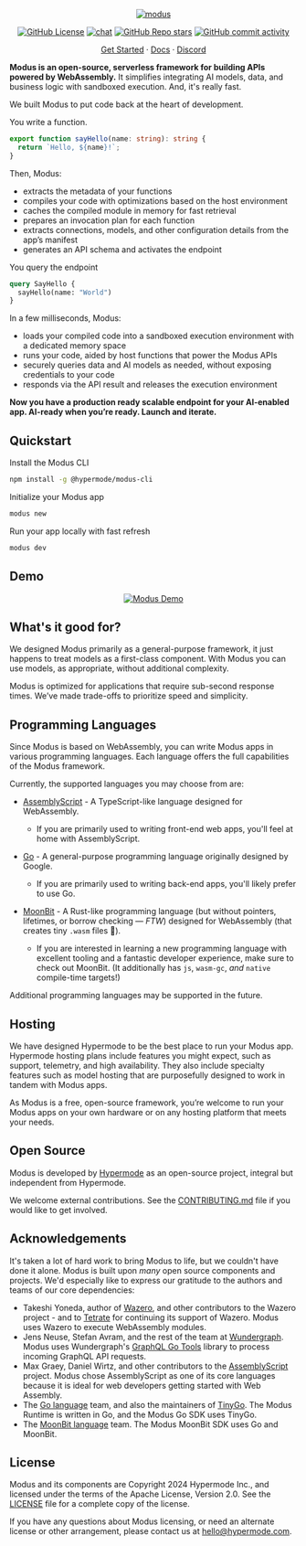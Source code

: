 <!-- markdownlint-disable first-line-heading -->
<div align="center">

[![modus](https://github.com/user-attachments/assets/1a6020bd-d041-4dd0-b4a9-ce01dc015b65)](https://github.com/gmlewis/modus)

[![GitHub License](https://img.shields.io/github/license/hypermodeinc/modus)](https://github.com/gmlewis/modus?tab=Apache-2.0-1-ov-file#readme)
[![chat](https://img.shields.io/discord/1267579648657850441)](https://discord.gg/NJQ4bJpffF)
[![GitHub Repo stars](https://img.shields.io/github/stars/hypermodeinc/modus)](https://github.com/gmlewis/modus/stargazers)
[![GitHub commit activity](https://img.shields.io/github/commit-activity/m/hypermodeinc/modus)](https://github.com/gmlewis/modus/commits/main/)

</div>

<p align="center">
   <a href="https://docs.hypermode.com/modus/quickstart">Get Started</a>
   <span> · </span>
   <a href="https://docs.hypermode.com/">Docs</a>
   <span> · </span>
   <a href="https://discord.com/invite/MAZgkhP6C6">Discord</a>
<p>

**Modus is an open-source, serverless framework for building APIs powered by WebAssembly.** It
simplifies integrating AI models, data, and business logic with sandboxed execution. And, it's
really fast.

We built Modus to put code back at the heart of development.

You write a function.

```ts
export function sayHello(name: string): string {
  return `Hello, ${name}!`;
}
```

Then, Modus:

- extracts the metadata of your functions
- compiles your code with optimizations based on the host environment
- caches the compiled module in memory for fast retrieval
- prepares an invocation plan for each function
- extracts connections, models, and other configuration details from the app’s manifest
- generates an API schema and activates the endpoint

You query the endpoint

```graphql
query SayHello {
  sayHello(name: "World")
}
```

In a few milliseconds, Modus:

- loads your compiled code into a sandboxed execution environment with a dedicated memory space
- runs your code, aided by host functions that power the Modus APIs
- securely queries data and AI models as needed, without exposing credentials to your code
- responds via the API result and releases the execution environment

**Now you have a production ready scalable endpoint for your AI-enabled app. AI-ready when you’re
ready. Launch and iterate.**

## Quickstart

Install the Modus CLI

```bash
npm install -g @hypermode/modus-cli
```

Initialize your Modus app

```bash
modus new
```

Run your app locally with fast refresh

```bash
modus dev
```

## Demo

<div align="center">

[![Modus Demo](https://github.com/user-attachments/assets/12ac5db9-ca32-418c-a70d-67aef797a9e3)](https://www.youtube.com/watch?v=3CcJTXTmz88)

</div>

## What's it good for?

We designed Modus primarily as a general-purpose framework, it just happens to treat models as a
first-class component. With Modus you can use models, as appropriate, without additional complexity.

Modus is optimized for applications that require sub-second response times. We’ve made trade-offs to
prioritize speed and simplicity.

## Programming Languages

Since Modus is based on WebAssembly, you can write Modus apps in various programming languages. Each
language offers the full capabilities of the Modus framework.

Currently, the supported languages you may choose from are:

- [AssemblyScript](https://www.assemblyscript.org/) - A TypeScript-like language designed for
  WebAssembly.

  - If you are primarily used to writing front-end web apps, you'll feel at home with
    AssemblyScript.

- [Go](https://go.dev/) - A general-purpose programming language originally designed by Google.
  - If you are primarily used to writing back-end apps, you'll likely prefer to use Go.

- [MoonBit](https://moonbitlang.com/) - A Rust-like programming language (but without pointers,
  lifetimes, or borrow checking — _FTW_) designed for WebAssembly (that creates tiny `.wasm` files 🎉).
  - If you are interested in learning a new programming language with excellent tooling
    and a fantastic developer experience, make sure to check out MoonBit. (It additionally has `js`,
    `wasm-gc`, _and_ `native` compile-time targets!)

Additional programming languages may be supported in the future.

## Hosting

We have designed Hypermode to be the best place to run your Modus app. Hypermode hosting plans
include features you might expect, such as support, telemetry, and high availability. They also
include specialty features such as model hosting that are purposefully designed to work in tandem
with Modus apps.

As Modus is a free, open-source framework, you’re welcome to run your Modus apps on your own
hardware or on any hosting platform that meets your needs.

## Open Source

Modus is developed by [Hypermode](https://hypermode.com/) as an open-source project, integral but
independent from Hypermode.

We welcome external contributions. See the [CONTRIBUTING.md](./CONTRIBUTING.md) file if you would
like to get involved.

## Acknowledgements

It's taken a lot of hard work to bring Modus to life, but we couldn't have done it alone. Modus is
built upon _many_ open source components and projects. We'd especially like to express our gratitude
to the authors and teams of our core dependencies:

- Takeshi Yoneda, author of [Wazero](https://wazero.io/), and other contributors to the Wazero
  project - and to [Tetrate](https://tetrate.io/) for continuing its support of Wazero. Modus uses
  Wazero to execute WebAssembly modules.
- Jens Neuse, Stefan Avram, and the rest of the team at [Wundergraph](https://wundergraph.com/).
  Modus uses Wundergraph's [GraphQL Go Tools](https://github.com/wundergraph/graphql-go-tools)
  library to process incoming GraphQL API requests.
- Max Graey, Daniel Wirtz, and other contributors to the
  [AssemblyScript](https://www.assemblyscript.org/) project. Modus chose AssemblyScript as one of
  its core languages because it is ideal for web developers getting started with Web Assembly.
- The [Go language](https://go.dev/) team, and also the maintainers of
  [TinyGo](https://tinygo.org/). The Modus Runtime is written in Go, and the Modus Go SDK uses
  TinyGo.
- The [MoonBit language](https://moonbitlang.com/) team. The Modus MoonBit SDK uses Go and MoonBit.

## License

Modus and its components are Copyright 2024 Hypermode Inc., and licensed under the terms of the
Apache License, Version 2.0. See the [LICENSE](./LICENSE) file for a complete copy of the license.

If you have any questions about Modus licensing, or need an alternate license or other arrangement,
please contact us at hello@hypermode.com.
